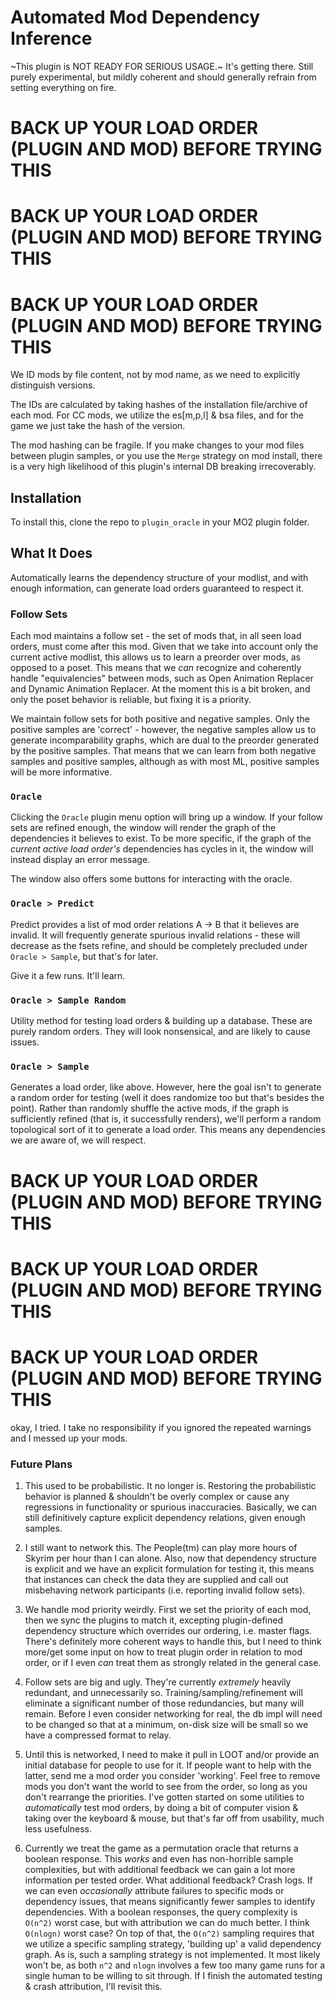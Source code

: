 # Automated Mod Dependency Inference

~This plugin is NOT READY FOR SERIOUS USAGE.~ It's getting there. Still purely experimental, but mildly coherent and should generally refrain from setting everything on fire.

# BACK UP YOUR LOAD ORDER (PLUGIN AND MOD) BEFORE TRYING THIS
# BACK UP YOUR LOAD ORDER (PLUGIN AND MOD) BEFORE TRYING THIS
# BACK UP YOUR LOAD ORDER (PLUGIN AND MOD) BEFORE TRYING THIS

We ID mods by file content, not by mod name, as we need to explicitly distinguish versions. 

The IDs are calculated by taking hashes of the installation file/archive of each mod. For CC mods, we utilize the es[m,p,l] & bsa files, and for the game we just take the hash of the version.

The mod hashing can be fragile. If you make changes to your mod files between plugin samples, or you use the `Merge` strategy on mod install, there is a very high likelihood of this plugin's internal DB breaking irrecoverably. 

## Installation
To install this, clone the repo to `plugin_oracle` in your MO2 plugin folder.

## What It Does
Automatically learns the dependency structure of your modlist, and with enough information, can generate load orders guaranteed to respect it.

### Follow Sets
Each mod maintains a follow set - the set of mods that, in all seen load orders, must come after this mod. Given that we take into account only the current active modlist, this allows us to learn a preorder over mods, as opposed to a poset. This means that we _can_ recognize and coherently handle "equivalencies" between mods, such as Open Animation Replacer and Dynamic Animation Replacer. At the moment this is a bit broken, and only the poset behavior is reliable, but fixing it is a priority.

We maintain follow sets for both positive and negative samples. Only the positive samples are 'correct' - however, the negative samples allow us to generate incomparability graphs, which are dual to the preorder generated by the positive samples. That means that we can learn from both negative samples and positive samples, although as with most ML, positive samples will be more informative.

### `Oracle`
Clicking the `Oracle` plugin menu option will bring up a window. If your follow sets are refined enough, the window will render the graph of the dependencies it believes to exist. To be more specific, if the graph of the _current active load order's_ dependencies has cycles in it, the window will instead display an error message.

The window also offers some buttons for interacting with the oracle.

### `Oracle > Predict`

Predict provides a list of mod order relations A -> B that it believes are invalid. It will frequently generate spurious invalid relations - these will decrease as the fsets refine, and should be completely precluded under `Oracle > Sample`, but that's for later.

Give it a few runs. It'll learn.

### `Oracle > Sample Random`

Utility method for testing load orders & building up a database. These are purely random orders. They will look nonsensical, and are likely to cause issues.

### `Oracle > Sample`

Generates a load order, like above. However, here the goal isn't to generate a random order for testing (well it does randomize too but that's besides the point). Rather than randomly shuffle the active mods, if the graph is sufficiently refined (that is, it successfully renders), we'll perform a random topological sort of it to generate a load order. This means any dependencies we are aware of, we will respect.

# BACK UP YOUR LOAD ORDER (PLUGIN AND MOD) BEFORE TRYING THIS
# BACK UP YOUR LOAD ORDER (PLUGIN AND MOD) BEFORE TRYING THIS
# BACK UP YOUR LOAD ORDER (PLUGIN AND MOD) BEFORE TRYING THIS

okay, I tried. I take no responsibility if you ignored the repeated warnings and I messed up your mods.

### Future Plans

1. This used to be probabilistic. It no longer is. Restoring the probabilistic behavior is planned & shouldn't be overly complex or cause any regressions in functionality or spurious inaccuracies. Basically, we can still definitively capture explicit dependency relations, given enough samples.

2. I still want to network this. The People(tm) can play more hours of Skyrim per hour than I can alone. Also, now that dependency structure is explicit and we have an explicit formulation for testing it, this means that instances can check the data they are supplied and call out misbehaving network participants (i.e. reporting invalid follow sets).

3. We handle mod priority weirdly. First we set the priority of each mod, then we sync the plugins to match it, excepting plugin-defined dependency structure which overrides our ordering, i.e. master flags. There's definitely more coherent ways to handle this, but I need to think more/get some input on how to treat plugin order in relation to mod order, or if I even _can_ treat them as strongly related in the general case.

4. Follow sets are big and ugly. They're currently _extremely_ heavily redundant, and unnecessarily so. Training/sampling/refinement will eliminate a significant number of those redundancies, but many will remain. Before I even consider networking for real, the db impl will need to be changed so that at a minimum, on-disk size will be small so we have a compressed format to relay.

5. Until this is networked, I need to make it pull in LOOT and/or provide an initial database for people to use for it. If people want to help with the latter, send me a mod order you consider 'working'. Feel free to remove mods you don't want the world to see from the order, so long as you don't rearrange the priorities. I've gotten started on some utilities to _automatically_ test mod orders, by doing a bit of computer vision & taking over the keyboard & mouse, but that's far off from usability, much less usefulness.

6. Currently we treat the game as a permutation oracle that returns a boolean response. This _works_ and even has non-horrible sample complexities, but with additional feedback we can gain a lot more information per tested order. What additional feedback? Crash logs. If we can even _occasionally_ attribute failures to specific mods or dependency issues, that means significantly fewer samples to identify dependencies. With a boolean responses, the query complexity is `O(n^2)` worst case, but with attribution we can do much better. I think `O(nlogn)` worst case? On top of that, the `O(n^2)` sampling requires that we utilize a specific sampling strategy, 'building up' a valid dependency graph. As is, such a sampling strategy is not implemented. It most likely won't be, as both `n^2` and `nlogn` involves a few too many game runs for a single human to be willing to sit through. If I finish the automated testing & crash attribution, I'll revisit this.
